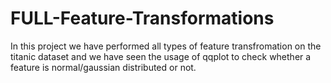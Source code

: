 # FULL-Feature-Transformations
In this project we have performed all types of feature transfromation on the titanic dataset and we have seen the usage of qqplot to check whether a feature is normal/gaussian distributed or not.
